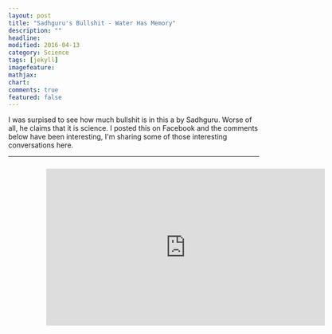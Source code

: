```yaml
---
layout: post
title: "Sadhguru's Bullshit - Water Has Memory"
description: ""
headline: 
modified: 2016-04-13
category: Science
tags: [jekyll]
imagefeature: 
mathjax: 
chart: 
comments: true
featured: false
---
```


I was surpised to see how much bullshit is in this a by Sadhguru. Worse of all, he claims that it is science. I posted this on Facebook and the comments below have been interesting, I'm sharing some of those interesting conversations here.

-----
<div style="height:100%;width:100%;text-align:center;padding: 2% 15% 2% 15%;">
  <iframe width="560" height="315" src="https://www.youtube.com/embed/t5ebjk319Wg" frameborder="0" allowfullscreen></iframe>
</div>
-----

Summary of video: He claims that the structure of the water molecules can be changed through thoughts!

Sadhguru is a famous personality with a lot of followers. Some of them tried to defend what he said. Here are the comments and my responses to them.

-----

Comment: May be its his perception of science.... You cannot reject his hypothesis.

Me: Science is based on evidence. Science can test a claim to be either true or not true. What do you mean by 'his' perception of science?

Comment: I don't want to further discuss on it.

Me:  Sure. Understandable. I just want to make another point that, in science, the person who comes up with the hypothesis has the burden of proof. Even if a hypothesis cannot be rejected, it shouldn't be given more credence. For example, the hypothesis that unicorns exist cannot be rejected.

-----

Comment: If something's doesn't confirm to current scientific evidence doesn't mean it's "bullshit"

Me: He makes a claim that goes against everything we know about science. And falsely claims that it is science deluding millions of people. Do you think that's a reasonable thing to do? If you think there's a possibility that what he is saying is true, let me know if you willing to participate in an experiment to test the claim.

-----

Comment: Here's a some [research](http://www.emotoproject.com/english/home.html) on water memory. He's not wrong.

Me: Emoto's research has a lot of flaws and is not accepted by the scientific community. His experiments are not double blind. Do you think it's okay to see this kind of research as evidence for justifying a claim that goes against almost everything we know about science?

-----

Comment: Here's a [video](https://www.youtube.com/watch?v=R8VyUsVOic0) on water memory.

Me: Luc's work on water memory has been very controversial and faced harsh criticism from many scientists. Apparently, his work was not reproducable. So, I think it's a bad idea to follow his work. On the internet you can find documentary about anything. Doesn't make it more true. For example, there are documentaries on how NASA faked moon landing, how UFOs are real and why the earth is flat.

---

Comment: I am not a big science guy like you all but I have a question. Does current science explain everything about water ? and there is nothing to learn further ? I don't think so. Today somebody theory might look funny, but in future the theory might be proved by the same science. Science is slow and it has lot of catch-up to do.

Me:  I agree there's a lot we don't know yet. Doesn't mean we have to accept any random hypothesis people come up with; there's no evidence for his claims. Worse of all, he lies to everyone saying these hypothesis are science. I'll make a claim that I can make water turn into ice by looking at it, would you agree with that? Would you still argue that I'm right, and science has a lot of catch-up to do? No, right? You would ask me for evidence. Why are you not doing the same for Sadhguru's claims?

Comment: I am sticking to the current topic in the video and I don't know what he said in other videos. If it is a theory today doesn't mean that it will not happen in future. He may be or wrong he may right. Whom and what to believe depends on oneself and what kind of knowledge the other person holds. If you start arguing for everything that everybody throws into the world, then there is nothing you gain. Listen, understand, grasp and move forward. You are not a follower of the Guru, so why worry. The followers may be fools or may not be.

-----

Comment: Water has memory. Watch this [video](https://www.youtube.com/watch?v=ILSyt_Hhbjg)

Me: That's unreliable. Read [this](http://www.scilogs.com/in_scientio_veritas/water-memory-myth-that-wouldnt-die/).
